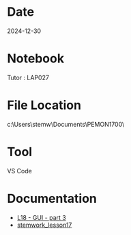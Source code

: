 # Date
2024-12-30

# Notebook
Tutor : LAP027

# File Location
c:\Users\stemw\Documents\PEMON1700\

# Tool
VS Code

# Documentation
- [L18 - GUI - part 3](https://docs.google.com/presentation/d/12WVKnZ3E98J3ty_W4pvAGfkrZn1-Fj0I/edit?usp=drive_link&ouid=103823120062051076702&rtpof=true&sd=true)
- [stemwork_lesson17](https://github.com/HarryStemwork/stemwork_lesson17)
